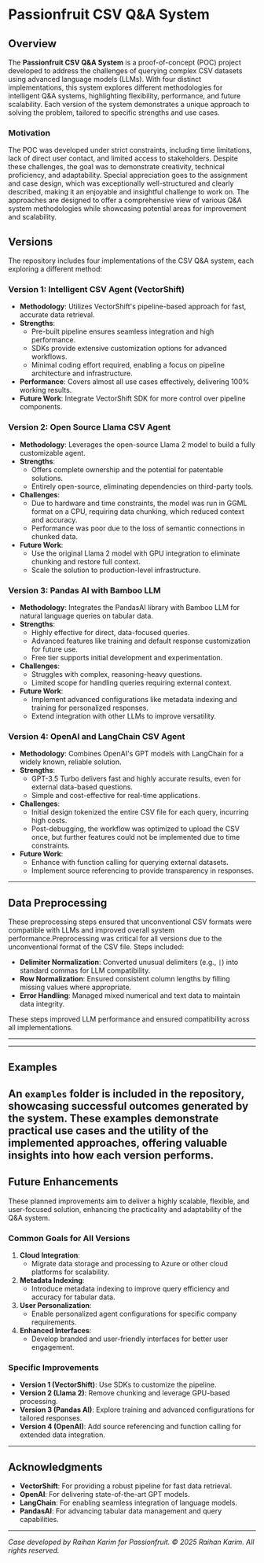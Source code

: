 # Passionfruit CSV Q&A System

## Overview
The **Passionfruit CSV Q&A System** is a proof-of-concept (POC) project developed to address the challenges of querying complex CSV datasets using advanced language models (LLMs). With four distinct implementations, this system explores different methodologies for intelligent Q&A systems, highlighting flexibility, performance, and future scalability. Each version of the system demonstrates a unique approach to solving the problem, tailored to specific strengths and use cases.

### Motivation
The POC was developed under strict constraints, including time limitations, lack of direct user contact, and limited access to stakeholders. Despite these challenges, the goal was to demonstrate creativity, technical proficiency, and adaptability. Special appreciation goes to the assignment and case design, which was exceptionally well-structured and clearly described, making it an enjoyable and insightful challenge to work on. The approaches are designed to offer a comprehensive view of various Q&A system methodologies while showcasing potential areas for improvement and scalability.



## Versions
The repository includes four implementations of the CSV Q&A system, each exploring a different method:



### **Version 1: Intelligent CSV Agent (VectorShift)**
- **Methodology**: Utilizes VectorShift's pipeline-based approach for fast, accurate data retrieval.
- **Strengths**:
  - Pre-built pipeline ensures seamless integration and high performance.
  - SDKs provide extensive customization options for advanced workflows.
  - Minimal coding effort required, enabling a focus on pipeline architecture and infrastructure.
- **Performance**: Covers almost all use cases effectively, delivering 100% working results.
- **Future Work**: Integrate VectorShift SDK for more control over pipeline components.

### **Version 2: Open Source Llama CSV Agent**
- **Methodology**: Leverages the open-source Llama 2 model to build a fully customizable agent.
- **Strengths**:
  - Offers complete ownership and the potential for patentable solutions.
  - Entirely open-source, eliminating dependencies on third-party tools.
- **Challenges**:
  - Due to hardware and time constraints, the model was run in GGML format on a CPU, requiring data chunking, which reduced context and accuracy.
  - Performance was poor due to the loss of semantic connections in chunked data.
- **Future Work**:
  - Use the original Llama 2 model with GPU integration to eliminate chunking and restore full context.
  - Scale the solution to production-level infrastructure.

### **Version 3: Pandas AI with Bamboo LLM**
- **Methodology**: Integrates the PandasAI library with Bamboo LLM for natural language queries on tabular data.
- **Strengths**:
  - Highly effective for direct, data-focused queries.
  - Advanced features like training and default response customization for future use.
  - Free tier supports initial development and experimentation.
- **Challenges**:
  - Struggles with complex, reasoning-heavy questions.
  - Limited scope for handling queries requiring external context.
- **Future Work**:
  - Implement advanced configurations like metadata indexing and training for personalized responses.
  - Extend integration with other LLMs to improve versatility.

### **Version 4: OpenAI and LangChain CSV Agent**
- **Methodology**: Combines OpenAI's GPT models with LangChain for a widely known, reliable solution.
- **Strengths**:
  - GPT-3.5 Turbo delivers fast and highly accurate results, even for external data-based questions.
  - Simple and cost-effective for real-time applications.
- **Challenges**:
  - Initial design tokenized the entire CSV file for each query, incurring high costs.
  - Post-debugging, the workflow was optimized to upload the CSV once, but further features could not be implemented due to time constraints.
- **Future Work**:
  - Enhance with function calling for querying external datasets.
  - Implement source referencing to provide transparency in responses.

---

## Data Preprocessing

These preprocessing steps ensured that unconventional CSV formats were compatible with LLMs and improved overall system performance.Preprocessing was critical for all versions due to the unconventional format of the CSV file. Steps included:
- **Delimiter Normalization**: Converted unusual delimiters (e.g., `|`) into standard commas for LLM compatibility.
- **Row Normalization**: Ensured consistent column lengths by filling missing values where appropriate.
- **Error Handling**: Managed mixed numerical and text data to maintain data integrity.

These steps improved LLM performance and ensured compatibility across all implementations.

---

---

## Examples

An `examples` folder is included in the repository, showcasing successful outcomes generated by the system. These examples demonstrate practical use cases and the utility of the implemented approaches, offering valuable insights into how each version performs.
---

## Future Enhancements

These planned improvements aim to deliver a highly scalable, flexible, and user-focused solution, enhancing the practicality and adaptability of the Q&A system.
### Common Goals for All Versions
1. **Cloud Integration**:
   - Migrate data storage and processing to Azure or other cloud platforms for scalability.
2. **Metadata Indexing**:
   - Introduce metadata indexing to improve query efficiency and accuracy for tabular data.
3. **User Personalization**:
   - Enable personalized agent configurations for specific company requirements.
4. **Enhanced Interfaces**:
   - Develop branded and user-friendly interfaces for better user engagement.

### Specific Improvements
- **Version 1 (VectorShift)**: Use SDKs to customize the pipeline.
- **Version 2 (Llama 2)**: Remove chunking and leverage GPU-based processing.
- **Version 3 (Pandas AI)**: Explore training and advanced configurations for tailored responses.
- **Version 4 (OpenAI)**: Add source referencing and function calling for extended data integration.

---

## Acknowledgments
- **VectorShift**: For providing a robust pipeline for fast data retrieval.
- **OpenAI**: For delivering state-of-the-art GPT models.
- **LangChain**: For enabling seamless integration of language models.
- **PandasAI**: For advancing tabular data management and query capabilities.

---

*Case developed by Raihan Karim for Passionfruit. © 2025 Raihan Karim. All rights reserved.*

